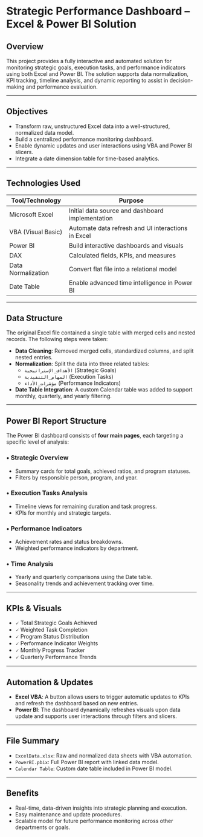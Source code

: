 #  Strategic Performance Dashboard – Excel & Power BI Solution 

##  Overview
This project provides a fully interactive and automated solution for monitoring strategic goals, execution tasks, and performance indicators using both Excel and Power BI. The solution supports data normalization, KPI tracking, timeline analysis, and dynamic reporting to assist in decision-making and performance evaluation.

---

##  Objectives
- Transform raw, unstructured Excel data into a well-structured, normalized data model.
- Build a centralized performance monitoring dashboard.
- Enable dynamic updates and user interactions using VBA and Power BI slicers.
- Integrate a date dimension table for time-based analytics.

---

##  Technologies Used

| Tool/Technology          | Purpose                                                |
|--------------------------|--------------------------------------------------------|
| Microsoft Excel          | Initial data source and dashboard implementation       |
| VBA (Visual Basic)       | Automate data refresh and UI interactions in Excel     |
| Power BI                 | Build interactive dashboards and visuals               |
| DAX                      | Calculated fields, KPIs, and measures                  |
| Data Normalization       | Convert flat file into a relational model              |
| Date Table               | Enable advanced time intelligence in Power BI          |

---

##  Data Structure

The original Excel file contained a single table with merged cells and nested records. The following steps were taken:

- **Data Cleaning**: Removed merged cells, standardized columns, and split nested entries.
- **Normalization**: Split the data into three related tables:
  - `الأهداف_الإستراتيجية` (Strategic Goals)
  - `المهام_التنفيذية` (Execution Tasks)
  - `مؤشرات_الأداء` (Performance Indicators)
- **Date Table Integration**: A custom Calendar table was added to support monthly, quarterly, and yearly filtering.

---

##  Power BI Report Structure

The Power BI dashboard consists of **four main pages**, each targeting a specific level of analysis:

### •  Strategic Overview
- Summary cards for total goals, achieved ratios, and program statuses.
- Filters by responsible person, program, and year.

### •  Execution Tasks Analysis
- Timeline views for remaining duration and task progress.
- KPIs for monthly and strategic targets.

### •  Performance Indicators
- Achievement rates and status breakdowns.
- Weighted performance indicators by department.

### •  Time Analysis
- Yearly and quarterly comparisons using the Date table.
- Seasonality trends and achievement tracking over time.

---

##  KPIs & Visuals

- 🗸 Total Strategic Goals Achieved  
- 🗸 Weighted Task Completion  
- 🗸 Program Status Distribution  
- 🗸 Performance Indicator Weights  
- 🗸 Monthly Progress Tracker  
- 🗸 Quarterly Performance Trends  

---

##  Automation & Updates

- **Excel VBA**: A button allows users to trigger automatic updates to KPIs and refresh the dashboard based on new entries.
- **Power BI**: The dashboard dynamically refreshes visuals upon data update and supports user interactions through filters and slicers.

---

##  File Summary

- `ExcelData.xlsx`: Raw and normalized data sheets with VBA automation.
- `PowerBI.pbix`: Full Power BI report with linked data model.
- `Calendar Table`: Custom date table included in Power BI model.

---

##  Benefits

- Real-time, data-driven insights into strategic planning and execution.
- Easy maintenance and update procedures.
- Scalable model for future performance monitoring across other departments or goals.
